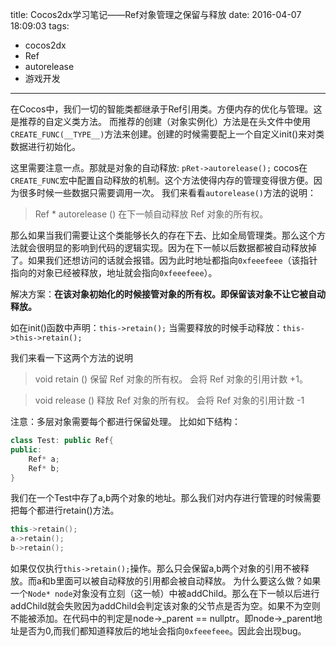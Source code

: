 title: Cocos2dx学习笔记——Ref对象管理之保留与释放
date: 2016-04-07 18:09:03 
tags:
- cocos2dx
- Ref
- autorelease
- 游戏开发

---

在Cocos中，我们一切的智能类都继承于Ref引用类。方便内存的优化与管理。这是推荐的自定义类方法。
而推荐的创建（对象实例化）方法是在头文件中使用`CREATE_FUNC(__TYPE__)`方法来创建。创建的时候需要配上一个自定义init()来对类数据进行初始化。

这里需要注意一点。那就是对象的自动释放:
`pRet->autorelease();`
cocos在`CREATE_FUNC`宏中配置自动释放的机制。这个方法使得内存的管理变得很方便。因为很多时候一些数据只需要调用一次。
我们来看看`autorelease()`方法的说明：
> Ref *  autorelease () 
  在下一帧自动释放 Ref 对象的所有权。  

那么如果当我们需要让这个类能够长久的存在下去、比如全局管理类。那么这个方法就会很明显的影响到代码的逻辑实现。因为在下一帧以后数据都被自动释放掉了。如果我们还想访问的话就会报错。因为此时地址都指向`0xfeeefeee`（该指针指向的对象已经被释放，地址就会指向`0xfeeefeee`）。

解决方案：**在该对象初始化的时候接管对象的所有权。即保留该对象不让它被自动释放。**

如在init()函数中声明：`this->retain();`
当需要释放的时候手动释放：`this->this->retain();`

我们来看一下这两个方法的说明
>void  retain () 
保留 Ref 对象的所有权。 会将 Ref 对象的引用计数 +1。 

>void  release () 
释放 Ref 对象的所有权。 会将 Ref 对象的引用计数 -1 


注意：多层对象需要每个都进行保留处理。
比如如下结构：
```cpp
class Test: public Ref{
public:
	Ref* a;
	Ref* b;
}
```
我们在一个Test中存了a,b两个对象的地址。那么我们对内存进行管理的时候需要把每个都进行retain()方法。
```cpp
this->retain();
a->retain();
b->retain();
```

如果仅仅执行`this->retain();`操作。那么只会保留a,b两个对象的引用不被释放。而a和b里面可以被自动释放的引用都会被自动释放。
为什么要这么做？如果一个`Node* node`对象没有立刻（这一帧）中被addChild。那么在下一帧以后进行addChild就会失败因为addChild会判定该对象的父节点是否为空。如果不为空则不能被添加。在代码中的判定是node->_parent == nullptr。即node->_parent地址是否为0,而我们都知道释放后的地址会指向`0xfeeefeee`。因此会出现bug。